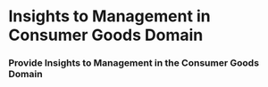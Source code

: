 # Insights to Management in Consumer Goods Domain
### Provide Insights to Management in the Consumer Goods Domain
